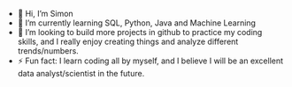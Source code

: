 - 👋 Hi, I’m Simon
- 🌱 I’m currently learning SQL, Python, Java and Machine Learning
- 💞️ I’m looking to build more projects in github to practice my coding skills, and I really enjoy creating things and analyze different trends/numbers.
- ⚡ Fun fact: I learn coding all by myself, and I believe I will be an excellent data analyst/scientist in the future.

<!---
SimonChen0215/SimonChen0215 is a ✨ special ✨ repository because its `README.md` (this file) appears on your GitHub profile.
You can click the Preview link to take a look at your changes.
--->
